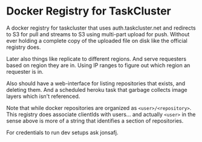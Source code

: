 Docker Registry for TaskCluster
===============================
A docker registry for taskcluster that uses auth.taskcluster.net and redirects
to S3 for pull and streams to S3 using multi-part upload for push. Without ever
holding a complete copy of the uploaded file on disk like the official registry
does.

Later also things like replicate to different regions. And serve requesters
based on region they are in. Using IP ranges to figure out which region an
requester is in.

Also should have a web-interface for listing repositories that exists, and
deleting them. And a scheduled heroku task that garbage collects image layers
which isn't referenced.

Note that while docker repositories are organized as `<user>/<repository>`.
This registry does associate clientIds with users... and actually `<user>` in
the sense above is more of a string that identifies a section of repositories.

For credentials to run dev setups ask jonsafj.
